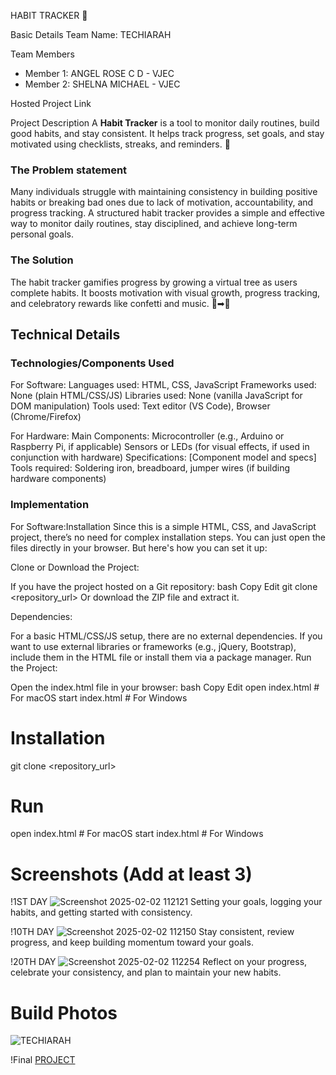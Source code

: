  HABIT TRACKER 🎯

 Basic Details
 Team Name: TECHIARAH


 Team Members
- Member 1: ANGEL ROSE C D - VJEC
- Member 2: SHELNA MICHAEL - VJEC
  

Hosted Project Link


Project Description
A **Habit Tracker** is a tool to monitor daily routines, build good habits, and stay consistent. It helps track progress, set goals, and stay motivated using checklists, streaks, and reminders. 🚀

### The Problem statement
Many individuals struggle with maintaining consistency in building positive habits or breaking bad ones due to lack of motivation, accountability, and progress tracking. A structured habit tracker provides a simple and effective way to monitor daily routines, stay disciplined, and achieve long-term personal goals.
### The Solution
The habit tracker gamifies progress by growing a virtual tree as users complete habits. It boosts motivation with visual growth, progress tracking, and celebratory rewards like confetti and music. 🌱➡🌳

## Technical Details
### Technologies/Components Used
For Software:
Languages used: HTML, CSS, JavaScript
Frameworks used: None (plain HTML/CSS/JS)
Libraries used: None (vanilla JavaScript for DOM manipulation)
Tools used: Text editor (VS Code), Browser (Chrome/Firefox)

For Hardware:
Main Components:
Microcontroller (e.g., Arduino or Raspberry Pi, if applicable)
Sensors or LEDs (for visual effects, if used in conjunction with hardware)
Specifications:
[Component model and specs]
Tools required:
Soldering iron, breadboard, jumper wires (if building hardware components)

### Implementation
For Software:Installation
Since this is a simple HTML, CSS, and JavaScript project, there’s no need for complex installation steps. You can just open the files directly in your browser. But here's how you can set it up:

Clone or Download the Project:

If you have the project hosted on a Git repository:
bash
Copy
Edit
git clone <repository_url>
Or download the ZIP file and extract it.

Dependencies:

For a basic HTML/CSS/JS setup, there are no external dependencies. If you want to use external libraries or frameworks (e.g., jQuery, Bootstrap), include them in the HTML file or install them via a package manager.
Run the Project:

Open the index.html file in your browser:
bash
Copy
Edit
open index.html  # For macOS
  start index.html  # For Windows
# Installation
  git clone <repository_url>

# Run

  open index.html  # For macOS
  start index.html  # For Windows
  
# Screenshots (Add at least 3)
!1ST DAY
![Screenshot 2025-02-02 112121](https://github.com/user-attachments/assets/7b0efd91-99b5-47db-8c56-65214b5e6cff)
Setting your goals, logging your habits, and getting started with consistency.

!10TH DAY
![Screenshot 2025-02-02 112150](https://github.com/user-attachments/assets/c890c27e-29e1-444f-bdaa-04425763952a)
Stay consistent, review progress, and keep building momentum toward your goals.

!20TH DAY
![Screenshot 2025-02-02 112254](https://github.com/user-attachments/assets/915da7bb-8c6a-4299-b613-04fcff3348ac)
Reflect on your progress, celebrate your consistency, and plan to maintain your new habits.


# Build Photos

![TECHIARAH](https://github.com/user-attachments/assets/ea8769c4-b577-4b22-8d57-1d9d975eec56)

!Final
[PROJECT](https://github.com/user-attachments/assets/db862fce-a563-41de-be68-c3d28190762c)

